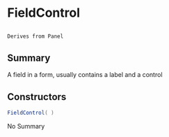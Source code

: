 # FieldControl

## 
```c#
Derives from Panel
```

## Summary

A field in a form, usually contains a label and a control
## Constructors

```c#
FieldControl( ) 
```
No Summary
